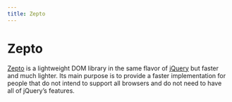 ```yaml
---
title: Zepto
---
```


# Zepto

[Zepto](http://zeptojs.com/) is a lightweight DOM library in the same flavor of [jQuery](/glossary/JQUERY.md) but faster and much lighter. Its main purpose is to provide a faster implementation for people that do not intend to support all browsers and do not
need to have all of jQuery’s features.
